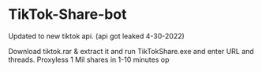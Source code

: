# TikTok-Share-bot
Updated to new tiktok api. (api got leaked 4-30-2022)

Download tiktok.rar & extract it and run TikTokShare.exe and enter URL and threads.
Proxyless
1 Mil shares in 1-10 minutes
op
